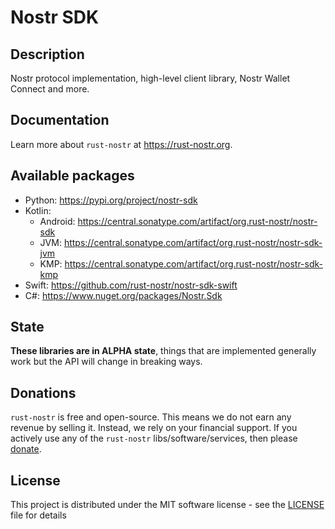 # Nostr SDK

## Description

Nostr protocol implementation, high-level client library, Nostr Wallet Connect and more.

## Documentation

Learn more about `rust-nostr` at <https://rust-nostr.org>.

## Available packages

* Python: https://pypi.org/project/nostr-sdk
* Kotlin:
    * Android: https://central.sonatype.com/artifact/org.rust-nostr/nostr-sdk
    * JVM: https://central.sonatype.com/artifact/org.rust-nostr/nostr-sdk-jvm
    * KMP: https://central.sonatype.com/artifact/org.rust-nostr/nostr-sdk-kmp
* Swift: https://github.com/rust-nostr/nostr-sdk-swift
* C#: https://www.nuget.org/packages/Nostr.Sdk

## State

**These libraries are in ALPHA state**, things that are implemented generally work but the API will change in breaking ways.

## Donations

`rust-nostr` is free and open-source. This means we do not earn any revenue by selling it. Instead, we rely on your financial support. If you actively use any of the `rust-nostr` libs/software/services, then please [donate](https://rust-nostr.org/donate).

## License

This project is distributed under the MIT software license - see the [LICENSE](LICENSE) file for details
